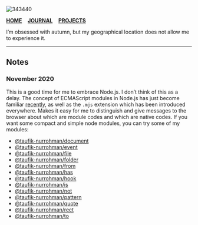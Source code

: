 ![343440](https://user-images.githubusercontent.com/1669261/87329089-a260b300-c560-11ea-9131-4c09fc3a3202.jpg)

[**HOME**](https://github.com/taufik-nurrohman)&nbsp;&nbsp;&nbsp;&nbsp;[**JOURNAL**](https://taufik-nurrohman.com)&nbsp;&nbsp;&nbsp;&nbsp;[**PROJECTS**](https://taufik-nurrohman.js.org)

I’m obsessed with autumn, but my geographical location does not allow me to experience it.

---

Notes
-----

### November 2020

This is a good time for me to embrace Node.js. I don’t think of this as a delay. The concept of ECMAScript modules in Node.js has just become familiar [recently](https://nodejs.org/api/esm.html), as well as the `.mjs` extension which has been introduced everywhere. Makes it easy for me to distinguish and give messages to the browser about which are module codes and which are native codes. If you want some compact and simple node modules, you can try some of my modules:

 - [@taufik-nurrohman/document](https://github.com/taufik-nurrohman/document)
 - [@taufik-nurrohman/event](https://github.com/taufik-nurrohman/event)
 - [@taufik-nurrohman/file](https://github.com/taufik-nurrohman/from)
 - [@taufik-nurrohman/folder](https://github.com/taufik-nurrohman/from)
 - [@taufik-nurrohman/from](https://github.com/taufik-nurrohman/from)
 - [@taufik-nurrohman/has](https://github.com/taufik-nurrohman/has)
 - [@taufik-nurrohman/hook](https://github.com/taufik-nurrohman/hook)
 - [@taufik-nurrohman/is](https://github.com/taufik-nurrohman/is)
 - [@taufik-nurrohman/not](https://github.com/taufik-nurrohman/not)
 - [@taufik-nurrohman/pattern](https://github.com/taufik-nurrohman/pattern)
 - [@taufik-nurrohman/quote](https://github.com/taufik-nurrohman/quote)
 - [@taufik-nurrohman/rect](https://github.com/taufik-nurrohman/rect)
 - [@taufik-nurrohman/to](https://github.com/taufik-nurrohman/to)
